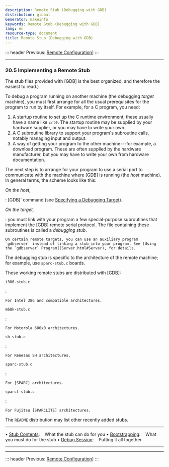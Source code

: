 ```yaml
---
description: Remote Stub (Debugging with GDB)
distribution: global
Generator: makeinfo
keywords: Remote Stub (Debugging with GDB)
lang: en
resource-type: document
title: Remote Stub (Debugging with GDB)
---
```

::: header
Previous: [Remote Configuration](Remote-Configuration.html#Remote-Configuration)]
:::

---

### 20.5 Implementing a Remote Stub

The stub files provided with [GDB] is the best organized, and therefore the easiest to read.)

To debug a program running on another machine (the debugging *target* machine), you must first arrange for all the usual prerequisites for the program to run by itself. For example, for a C program, you need:

1. A startup routine to set up the C runtime environment; these usually have a name like `crt0`. The startup routine may be supplied by your hardware supplier, or you may have to write your own.
2. A C subroutine library to support your program's subroutine calls, notably managing input and output.
3. A way of getting your program to the other machine---for example, a download program. These are often supplied by the hardware manufacturer, but you may have to write your own from hardware documentation.

The next step is to arrange for your program to use a serial port to communicate with the machine where [GDB] is running (the *host* machine). In general terms, the scheme looks like this:

*On the host,*

:   [GDB]' command (see [Specifying a Debugging Target](Targets.html#Targets)).

*On the target,*

:   you must link with your program a few special-purpose subroutines that implement the [GDB] remote serial protocol. The file containing these subroutines is called a *debugging stub*.

```
On certain remote targets, you can use an auxiliary program `gdbserver` instead of linking a stub into your program. See [Using the `gdbserver` Program](Server.html#Server), for details.
```

The debugging stub is specific to the architecture of the remote machine; for example, use `sparc-stub.c` boards.

These working remote stubs are distributed with [GDB]:

`i386-stub.c`

:

```
For Intel 386 and compatible architectures.
```

`m68k-stub.c`

:

```
For Motorola 680x0 architectures.
```

`sh-stub.c`

:

```
For Renesas SH architectures.
```

`sparc-stub.c`

:

```
For [SPARC] architectures.
```

`sparcl-stub.c`

:

```
For Fujitsu [SPARCLITE] architectures.
```

The `README` distribution may list other recently added stubs.

---

• [Stub Contents](Stub-Contents.html#Stub-Contents):        What the stub can do for you
• [Bootstrapping](Bootstrapping.html#Bootstrapping):        What you must do for the stub
• [Debug Session](Debug-Session.html#Debug-Session):        Putting it all together

---

---

::: header
Previous: [Remote Configuration](Remote-Configuration.html#Remote-Configuration)]
:::
